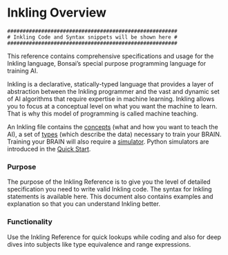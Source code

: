 # Inkling Overview

```
#######################################################
# Inkling Code and Syntax snippets will be shown here #
#######################################################
```

This reference contains comprehensive specifications and usage for the Inkling language, Bonsai’s special purpose programming language for training AI.

Inkling is a declarative, statically-typed language that provides a layer of
abstraction between the Inkling programmer and the vast and dynamic set of AI
algorithms that require expertise in machine learning. Inkling allows you to
focus at a conceptual level on what you want the machine to learn. That is why this model of
programming is called machine teaching.

An Inkling file contains the [concepts][1] (what and how you want to teach the AI), a set of
[types][2] (which describe the data) necessary to train your BRAIN.
Training your BRAIN will also require a [simulator][3]. Python simulators are
introduced in the [Quick Start][4].

### Purpose

The purpose of the Inkling Reference is to give you the level of detailed
specification you need to write valid Inkling code. 
The syntax for Inkling statements is available here. 
This document also contains
examples and explanation so that you can understand Inkling better. 

### Functionality

Use the Inkling Reference for quick lookups while coding and also for deep dives
into subjects like type equivalence and range expressions.

[1]: #concepts
[2]: #types
[3]: #simulators
[4]: ../guides/getting-started.html#what-is-a-simulator
